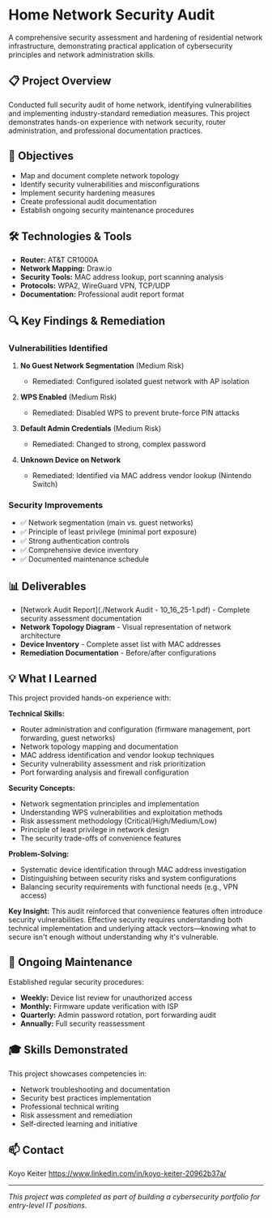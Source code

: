 # Home Network Security Audit

A comprehensive security assessment and hardening of residential network infrastructure, demonstrating practical application of cybersecurity principles and network administration skills.

## 📋 Project Overview

Conducted full security audit of home network, identifying vulnerabilities and implementing industry-standard remediation measures. This project demonstrates hands-on experience with network security, router administration, and professional documentation practices.

## 🎯 Objectives

- Map and document complete network topology
- Identify security vulnerabilities and misconfigurations
- Implement security hardening measures
- Create professional audit documentation
- Establish ongoing security maintenance procedures

## 🛠️ Technologies & Tools

- **Router:** AT&T CR1000A 
- **Network Mapping:** Draw.io
- **Security Tools:** MAC address lookup, port scanning analysis
- **Protocols:** WPA2, WireGuard VPN, TCP/UDP
- **Documentation:** Professional audit report format

## 🔍 Key Findings & Remediation

### Vulnerabilities Identified
1. **No Guest Network Segmentation** (Medium Risk)
   - Remediated: Configured isolated guest network with AP isolation

2. **WPS Enabled** (Medium Risk)
   - Remediated: Disabled WPS to prevent brute-force PIN attacks

3. **Default Admin Credentials** (Medium Risk)
   - Remediated: Changed to strong, complex password

4. **Unknown Device on Network**
   - Remediated: Identified via MAC address vendor lookup (Nintendo Switch)

### Security Improvements
- ✅ Network segmentation (main vs. guest networks)
- ✅ Principle of least privilege (minimal port exposure)
- ✅ Strong authentication controls
- ✅ Comprehensive device inventory
- ✅ Documented maintenance schedule

## 📊 Deliverables

- [Network Audit Report](./Network Audit - 10_16_25-1.pdf) - Complete security assessment documentation
- **Network Topology Diagram** - Visual representation of network architecture
- **Device Inventory** - Complete asset list with MAC addresses
- **Remediation Documentation** - Before/after configurations

## 💡 What I Learned

This project provided hands-on experience with:

**Technical Skills:**
- Router administration and configuration (firmware management, port forwarding, guest networks)
- Network topology mapping and documentation
- MAC address identification and vendor lookup techniques
- Security vulnerability assessment and risk prioritization
- Port forwarding analysis and firewall configuration

**Security Concepts:**
- Network segmentation principles and implementation
- Understanding WPS vulnerabilities and exploitation methods
- Risk assessment methodology (Critical/High/Medium/Low)
- Principle of least privilege in network design
- The security trade-offs of convenience features

**Problem-Solving:**
- Systematic device identification through MAC address investigation
- Distinguishing between security risks and system configurations
- Balancing security requirements with functional needs (e.g., VPN access)

**Key Insight:** This audit reinforced that convenience features often introduce security vulnerabilities. Effective security requires understanding both technical implementation and underlying attack vectors—knowing what to secure isn't enough without understanding why it's vulnerable.

## 🔄 Ongoing Maintenance

Established regular security procedures:
- **Weekly:** Device list review for unauthorized access
- **Monthly:** Firmware update verification with ISP
- **Quarterly:** Admin password rotation, port forwarding audit
- **Annually:** Full security reassessment

## 🎓 Skills Demonstrated

This project showcases competencies in:
- Network troubleshooting and documentation
- Security best practices implementation
- Professional technical writing
- Risk assessment and remediation
- Self-directed learning and initiative

## 📫 Contact
Koyo Keiter 
https://www.linkedin.com/in/koyo-keiter-20962b37a/  

---

*This project was completed as part of building a cybersecurity portfolio for entry-level IT positions.*
```

